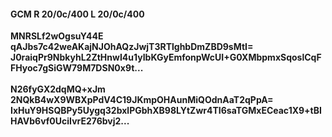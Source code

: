 #### GCM R 20/0c/400 L 20/0c/400
**MNRSLf2wOgsuY44E**<br/>**qAJbs7c42weAKajNJOhAQzJwjT3RTlghbDmZBD9sMtI=**<br/>**J0raiqPr9NbkyhL2ZtHnwI4u1yIbKGyEmfonpWcUI+G0XMbpmxSqoslCqFFHyoc7gSiGW79M7DSN0x9t...**<br/><br/>
**N26fyGX2dqMQ+xJm**<br/>**2NQkB4wX9WBXpPdV4C19JKmpOHAunMiQOdnAaT2qPpA=**<br/>**IxHuY9HSQBPy5Uygq32bxlPGbhXB98LYtZwr4TI6saTGMxECeac1X9+tBIHAVb6vf0UciIvrE276bvj2...**